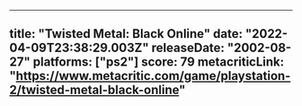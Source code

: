 
---
title: "Twisted Metal: Black Online"
date: "2022-04-09T23:38:29.003Z"
releaseDate: "2002-08-27"
platforms: ["ps2"]
score: 79
metacriticLink: "https://www.metacritic.com/game/playstation-2/twisted-metal-black-online"
---
